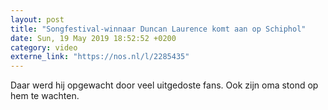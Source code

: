 ```yaml
---
layout: post
title: "Songfestival-winnaar Duncan Laurence komt aan op Schiphol"
date: Sun, 19 May 2019 18:52:52 +0200
category: video
externe_link: "https://nos.nl/l/2285435"
---
```


Daar werd hij opgewacht door veel uitgedoste fans. Ook zijn oma stond op hem te wachten.
